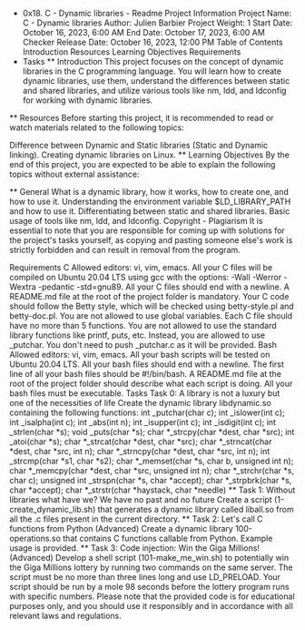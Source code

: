 * 0x18. C - Dynamic libraries - Readme
Project Information
Project Name: C - Dynamic libraries
Author: Julien Barbier
Project Weight: 1
Start Date: October 16, 2023, 6:00 AM
End Date: October 17, 2023, 6:00 AM
Checker Release Date: October 16, 2023, 12:00 PM
Table of Contents
Introduction
Resources
Learning Objectives
Requirements
* Tasks
** Introduction
This project focuses on the concept of dynamic libraries in the C programming language. You will learn how to create dynamic libraries, use them, understand the differences between static and shared libraries, and utilize various tools like nm, ldd, and ldconfig for working with dynamic libraries.

** Resources
Before starting this project, it is recommended to read or watch materials related to the following topics:

Difference between Dynamic and Static libraries (Static and Dynamic linking).
Creating dynamic libraries on Linux.
** Learning Objectives
By the end of this project, you are expected to be able to explain the following topics without external assistance:

** General
What is a dynamic library, how it works, how to create one, and how to use it.
Understanding the environment variable $LD_LIBRARY_PATH and how to use it.
Differentiating between static and shared libraries.
Basic usage of tools like nm, ldd, and ldconfig.
Copyright - Plagiarism
It is essential to note that you are responsible for coming up with solutions for the project's tasks yourself, as copying and pasting someone else's work is strictly forbidden and can result in removal from the program.

Requirements
C
Allowed editors: vi, vim, emacs.
All your C files will be compiled on Ubuntu 20.04 LTS using gcc with the options: -Wall -Werror -Wextra -pedantic -std=gnu89.
All your C files should end with a newline.
A README.md file at the root of the project folder is mandatory.
Your C code should follow the Betty style, which will be checked using betty-style.pl and betty-doc.pl.
You are not allowed to use global variables.
Each C file should have no more than 5 functions.
You are not allowed to use the standard library functions like printf, puts, etc. Instead, you are allowed to use _putchar.
You don't need to push _putchar.c as it will be provided.
Bash
Allowed editors: vi, vim, emacs.
All your bash scripts will be tested on Ubuntu 20.04 LTS.
All your bash files should end with a newline.
The first line of all your bash files should be #!/bin/bash.
A README.md file at the root of the project folder should describe what each script is doing.
All your bash files must be executable.
Tasks
Task 0: A library is not a luxury but one of the necessities of life
Create the dynamic library libdynamic.so containing the following functions:
int _putchar(char c);
int _islower(int c);
int _isalpha(int c);
int _abs(int n);
int _isupper(int c);
int _isdigit(int c);
int _strlen(char *s);
void _puts(char *s);
char *_strcpy(char *dest, char *src);
int _atoi(char *s);
char *_strcat(char *dest, char *src);
char *_strncat(char *dest, char *src, int n);
char *_strncpy(char *dest, char *src, int n);
int _strcmp(char *s1, char *s2);
char *_memset(char *s, char b, unsigned int n);
char *_memcpy(char *dest, char *src, unsigned int n);
char *_strchr(char *s, char c);
unsigned int _strspn(char *s, char *accept);
char *_strpbrk(char *s, char *accept);
char *_strstr(char *haystack, char *needle)
** Task 1: Without libraries what have we? We have no past and no future
Create a script (1-create_dynamic_lib.sh) that generates a dynamic library called liball.so from all the .c files present in the current directory.
** Task 2: Let's call C functions from Python (Advanced)
Create a dynamic library 100-operations.so that contains C functions callable from Python. Example usage is provided.
** Task 3: Code injection: Win the Giga Millions! (Advanced)
Develop a shell script (101-make_me_win.sh) to potentially win the Giga Millions lottery by running two commands on the same server. The script must be no more than three lines long and use LD_PRELOAD. Your script should be run by a mole 98 seconds before the lottery program runs with specific numbers.
Please note that the provided code is for educational purposes only, and you should use it responsibly and in accordance with all relevant laws and regulations.
